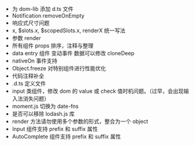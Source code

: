 - 为 dom-lib 添加 d.ts 文件
- Notification removeOnEmpty
- 响应式尺寸问题
- x, $slots.x, $scopedSlots.x, renderX 统一写法
- 参数 render
- 所有组件 props 排序，注释与整理
- data entry 组件 变动事件 数据可以修改 cloneDeep
- nativeOn 事件支持
- Object.freeze 对特别组件进行性能优化
- 代码注释补全
- .d.ts 定义文件
- input 类组件，修改 dom 的 value 或 check 值时机问题。（过早，会出现输入法消失问题）
- moment.js 切换为 date-fns
- 是否可以移除 lodash.js 库
- render 方法请勿使用多个参数的形式，整合为一个 object
- Input 组件支持 prefix 和 suffix 属性
- AutoComplete 组件支持 prefix 和 suffix 属性
